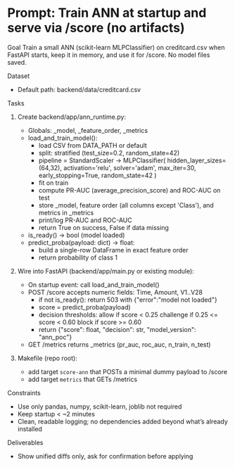 # Prompt: Train ANN at startup and serve via /score (no artifacts)

Goal
Train a small ANN (scikit-learn MLPClassifier) on creditcard.csv when FastAPI starts, keep it in memory, and use it for /score. No model files saved.

Dataset
- Default path: backend/data/creditcard.csv

Tasks

1) Create backend/app/ann_runtime.py:
   - Globals: _model, _feature_order, _metrics
   - load_and_train_model():
       * load CSV from DATA_PATH or default
       * split: stratified (test_size=0.2, random_state=42)
       * pipeline = StandardScaler -> MLPClassifier(
            hidden_layer_sizes=(64,32),
            activation='relu',
            solver='adam',
            max_iter=30,
            early_stopping=True,
            random_state=42
         )
       * fit on train
       * compute PR-AUC (average_precision_score) and ROC-AUC on test
       * store _model, feature order (all columns except 'Class'), and metrics in _metrics
       * print/log PR-AUC and ROC-AUC
       * return True on success, False if data missing
   - is_ready() -> bool (model loaded)
   - predict_proba(payload: dict) -> float:
       * build a single-row DataFrame in exact feature order
       * return probability of class 1

2) Wire into FastAPI (backend/app/main.py or existing module):
   - On startup event: call load_and_train_model()
   - POST /score accepts numeric fields: Time, Amount, V1..V28
       * if not is_ready(): return 503 with {"error":"model not loaded"}
       * score = predict_proba(payload)
       * decision thresholds:
            allow if score < 0.25
            challenge if 0.25 <= score < 0.60
            block if score >= 0.60
       * return {"score": float, "decision": str, "model_version": "ann_poc"}
   - GET /metrics returns _metrics (pr_auc, roc_auc, n_train, n_test)

3) Makefile (repo root):
   - add target `score-ann` that POSTs a minimal dummy payload to /score
   - add target `metrics` that GETs /metrics

Constraints
- Use only pandas, numpy, scikit-learn, joblib not required
- Keep startup < ~2 minutes
- Clean, readable logging; no dependencies added beyond what’s already installed

Deliverables
- Show unified diffs only, ask for confirmation before applying
